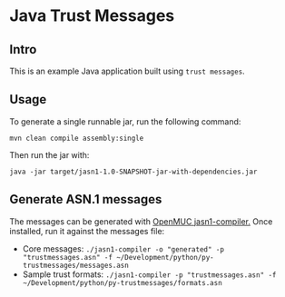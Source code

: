 # Java Trust Messages

## Intro

This is an example Java application built using `trust messages`.

## Usage

To generate a single runnable jar, run the following command:
```
mvn clean compile assembly:single
```

Then run the jar with:
```
java -jar target/jasn1-1.0-SNAPSHOT-jar-with-dependencies.jar
```

## Generate ASN.1 messages

The messages can be generated with [OpenMUC jasn1-compiler.](https://www.openmuc.org/asn1/download)
Once installed, run it against the messages file:

* Core messages: `./jasn1-compiler -o "generated" -p "trustmessages.asn" -f ~/Development/python/py-trustmessages/messages.asn`
* Sample trust formats: `./jasn1-compiler -p "trustmessages.asn" -f ~/Development/python/py-trustmessages/formats.asn`